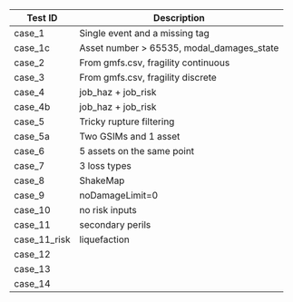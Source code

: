 | Test ID | Description |
|---------|-------------|
| case_1  | Single event and a missing tag | 
| case_1c  | Asset number > 65535, modal_damages_state | 
| case_2  | From gmfs.csv, fragility continuous| 
| case_3  | From gmfs.csv, fragility discrete| 
| case_4  | job_haz + job_risk | 
| case_4b | job_haz + job_risk | 
| case_5  | Tricky rupture filtering|
| case_5a  | Two GSIMs and 1 asset|
| case_6  | 5 assets on the same point | 
| case_7  |3 loss types | 
| case_8  | ShakeMap | 
| case_9  | noDamageLimit=0 |
| case_10 | no risk inputs| 
| case_11 | secondary perils | 
| case_11_risk | liquefaction | 
| case_12 | | 
| case_13 | | 
| case_14 | | 
